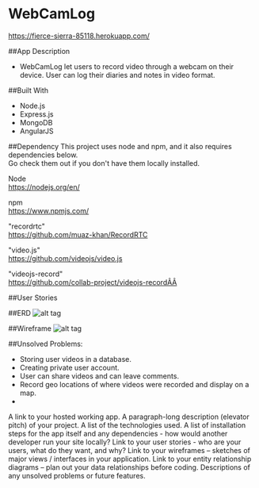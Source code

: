 # WebCamLog
https://fierce-sierra-85118.herokuapp.com/

##App Description
* WebCamLog let users to record video through a webcam on their device. User can log their diaries and notes in video format.

##Built With
* Node.js
* Express.js
* MongoDB
* AngularJS

##Dependency
This project uses node and npm, and it also requires dependencies below.<br /> Go check them out if you don't have them locally installed.<br />

Node<br />
https://nodejs.org/en/<br />

npm<br />
https://www.npmjs.com/

"recordrtc"<br />
https://github.com/muaz-khan/RecordRTC

"video.js"<br />
https://github.com/videojs/video.js

"videojs-record"<br />
https://github.com/collab-project/videojs-recordÂÂ

##User Stories

##ERD
![alt tag](http://i.imgur.com/MgMbb69.png)

##Wireframe
![alt tag](http://i.imgur.com/a8vaw5h.png)

##Unsolved Problems:
* Storing user videos in a database.
* Creating private user account.
* User can share videos and can leave comments.
* Record geo locations of where videos were recorded and display on a map.
*


A link to your hosted working app.
A paragraph-long description (elevator pitch) of your project.
A list of the technologies used.
A list of installation steps for the app itself and any dependencies - how would another developer run your site locally?
Link to your user stories - who are your users, what do they want, and why?
Link to your wireframes – sketches of major views / interfaces in your application.
Link to your entity relationship diagrams – plan out your data relationships before coding.
Descriptions of any unsolved problems or future features.
